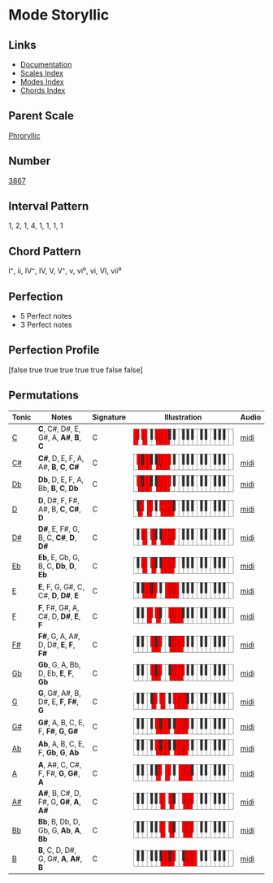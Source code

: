 # Mode Storyllic

## Links

- [Documentation](index.md)
- [Scales Index](Scales.md)
- [Modes Index](Modes.md)
- [Chords Index](Chords.md)

## Parent Scale

[Phroryllic](ScalePhroryllic.md)

## Number

[3867](https://ianring.com/musictheory/scales/3867)

## Interval Pattern

1, 2, 1, 4, 1, 1, 1, 1

## Chord Pattern

I⁺, ii, IV⁺, IV, V, V⁺, v, vi⁰, vi, VI, vii⁰

## Perfection

- 5 Perfect notes
- 3 Perfect notes

## Perfection Profile

[false true true true true true false false]

## Permutations

| Tonic | Notes | Signature | Illustration | Audio |
|-------|-------|-----------|--------------|-------|
| [C](ModeCNaturalStoryllic.md) | **C**, C#, D#, E, G#, A, **A#**, **B**, **C** | C | ![CNaturalStoryllic](ModeCNaturalStoryllic.png) | [midi](https://github.com/edipermadi/music/blob/main/docs/ModeCNaturalStoryllic.mid?raw=true) |
| [C#](ModeCSharpStoryllic.md) | **C#**, D, E, F, A, A#, **B**, **C**, **C#** | C | ![CSharpStoryllic](ModeCSharpStoryllic.png) | [midi](https://github.com/edipermadi/music/blob/main/docs/ModeCSharpStoryllic.mid?raw=true) |
| [Db](ModeDFlatStoryllic.md) | **Db**, D, E, F, A, Bb, **B**, **C**, **Db** | C | ![DFlatStoryllic](ModeDFlatStoryllic.png) | [midi](https://github.com/edipermadi/music/blob/main/docs/ModeDFlatStoryllic.mid?raw=true) |
| [D](ModeDNaturalStoryllic.md) | **D**, D#, F, F#, A#, B, **C**, **C#**, **D** | C | ![DNaturalStoryllic](ModeDNaturalStoryllic.png) | [midi](https://github.com/edipermadi/music/blob/main/docs/ModeDNaturalStoryllic.mid?raw=true) |
| [D#](ModeDSharpStoryllic.md) | **D#**, E, F#, G, B, C, **C#**, **D**, **D#** | C | ![DSharpStoryllic](ModeDSharpStoryllic.png) | [midi](https://github.com/edipermadi/music/blob/main/docs/ModeDSharpStoryllic.mid?raw=true) |
| [Eb](ModeEFlatStoryllic.md) | **Eb**, E, Gb, G, B, C, **Db**, **D**, **Eb** | C | ![EFlatStoryllic](ModeEFlatStoryllic.png) | [midi](https://github.com/edipermadi/music/blob/main/docs/ModeEFlatStoryllic.mid?raw=true) |
| [E](ModeENaturalStoryllic.md) | **E**, F, G, G#, C, C#, **D**, **D#**, **E** | C | ![ENaturalStoryllic](ModeENaturalStoryllic.png) | [midi](https://github.com/edipermadi/music/blob/main/docs/ModeENaturalStoryllic.mid?raw=true) |
| [F](ModeFNaturalStoryllic.md) | **F**, F#, G#, A, C#, D, **D#**, **E**, **F** | C | ![FNaturalStoryllic](ModeFNaturalStoryllic.png) | [midi](https://github.com/edipermadi/music/blob/main/docs/ModeFNaturalStoryllic.mid?raw=true) |
| [F#](ModeFSharpStoryllic.md) | **F#**, G, A, A#, D, D#, **E**, **F**, **F#** | C | ![FSharpStoryllic](ModeFSharpStoryllic.png) | [midi](https://github.com/edipermadi/music/blob/main/docs/ModeFSharpStoryllic.mid?raw=true) |
| [Gb](ModeGFlatStoryllic.md) | **Gb**, G, A, Bb, D, Eb, **E**, **F**, **Gb** | C | ![GFlatStoryllic](ModeGFlatStoryllic.png) | [midi](https://github.com/edipermadi/music/blob/main/docs/ModeGFlatStoryllic.mid?raw=true) |
| [G](ModeGNaturalStoryllic.md) | **G**, G#, A#, B, D#, E, **F**, **F#**, **G** | C | ![GNaturalStoryllic](ModeGNaturalStoryllic.png) | [midi](https://github.com/edipermadi/music/blob/main/docs/ModeGNaturalStoryllic.mid?raw=true) |
| [G#](ModeGSharpStoryllic.md) | **G#**, A, B, C, E, F, **F#**, **G**, **G#** | C | ![GSharpStoryllic](ModeGSharpStoryllic.png) | [midi](https://github.com/edipermadi/music/blob/main/docs/ModeGSharpStoryllic.mid?raw=true) |
| [Ab](ModeAFlatStoryllic.md) | **Ab**, A, B, C, E, F, **Gb**, **G**, **Ab** | C | ![AFlatStoryllic](ModeAFlatStoryllic.png) | [midi](https://github.com/edipermadi/music/blob/main/docs/ModeAFlatStoryllic.mid?raw=true) |
| [A](ModeANaturalStoryllic.md) | **A**, A#, C, C#, F, F#, **G**, **G#**, **A** | C | ![ANaturalStoryllic](ModeANaturalStoryllic.png) | [midi](https://github.com/edipermadi/music/blob/main/docs/ModeANaturalStoryllic.mid?raw=true) |
| [A#](ModeASharpStoryllic.md) | **A#**, B, C#, D, F#, G, **G#**, **A**, **A#** | C | ![ASharpStoryllic](ModeASharpStoryllic.png) | [midi](https://github.com/edipermadi/music/blob/main/docs/ModeASharpStoryllic.mid?raw=true) |
| [Bb](ModeBFlatStoryllic.md) | **Bb**, B, Db, D, Gb, G, **Ab**, **A**, **Bb** | C | ![BFlatStoryllic](ModeBFlatStoryllic.png) | [midi](https://github.com/edipermadi/music/blob/main/docs/ModeBFlatStoryllic.mid?raw=true) |
| [B](ModeBNaturalStoryllic.md) | **B**, C, D, D#, G, G#, **A**, **A#**, **B** | C | ![BNaturalStoryllic](ModeBNaturalStoryllic.png) | [midi](https://github.com/edipermadi/music/blob/main/docs/ModeBNaturalStoryllic.mid?raw=true) |
